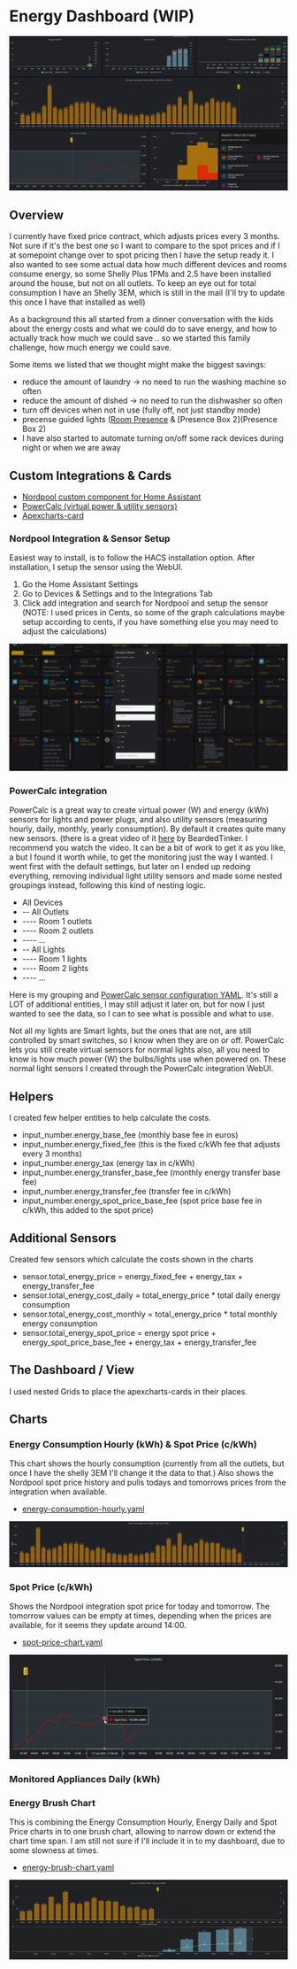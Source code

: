 # Energy Dashboard (WIP)

![energy dashboard](energy-dashboard.png)

## Overview

I currently have fixed price contract, which adjusts prices every 3 months. Not sure if it's the best one so I want to compare to the spot prices and if I at somepoint change over to spot pricing then I have the setup ready it. I also wanted to see some actual data how much different devices and rooms consume energy, so some Shelly Plus 1PMs and 2.5 have been installed around the house, but not on all outlets. To keep an eye out for total consumption I have an Shelly 3EM, which is still in the mail (I'll try to update this once I have that installed as well)

As a background this all started from a dinner conversation with the kids about the energy costs and what we could do to save energy, and how to actually track how much we could save .. so we started this family challenge, how much energy we could save.

Some items we listed that we thought might make the biggest savings:
* reduce the amount of laundry -> no need to run the washing machine so often
* reduce the amount of dished -> no need to run the dishwasher so often
* turn off devices when not in use (fully off, not just standby mode)
* precense guided lights ([Room Presence](https://github.com/EvisHome/Home-Assistant/blob/main/esphome/presence) & [Presence Box 2](Presence Box 2)
* I have also started to automate turning on/off some rack devices during night or when we are away

## Custom Integrations & Cards

* [Nordpool custom component for Home Assistant](https://github.com/custom-components/nordpool)
* [PowerCalc (virtual power & utility sensors)](https://github.com/bramstroker/homeassistant-powercalc)
* [Apexcharts-card](https://github.com/RomRider/apexcharts-card)

### Nordpool Integration & Sensor Setup

Easiest way to install, is to follow the HACS installation option. After installation, I setup the sensor using the WebUI.
1. Go the Home Assistant Settings
2. Go to Devices & Settings and to the Integrations Tab
3. Click add integration and search for Nordpool and setup the sensor (NOTE: I used prices in Cents, so some of the graph calculations maybe setup according to cents, if you have something else you may need to adjust the calculations)

![](nordpool-sensor.png)

### PowerCalc integration

PowerCalc is a great way to create virtual power (W) and energy (kWh) sensors for lights and power plugs, and also utility sensors (measuring hourly, daily, monthly, yearly consumption). By default it creates quite many new sensors. (there is a great video of it [here](https://www.youtube.com/watch?v=tR1x-cxwK-8) by BeardedTinker. I recommend you watch the video. It can be a bit of work to get it as you like, a but I found it worth while, to get the monitoring just the way I wanted. I went first with the default settings, but later on I ended up redoing everything, removing individual light utility sensors and made some nested groupings instead, following this kind of nesting logic.

* All Devices
* -- All Outlets
* ---- Room 1 outlets
* ---- Room 2 outlets
* ---- ...
* -- All Lights
* ---- Room 1 lights
* ---- Room 2 lights
* ---- ...

Here is my grouping and [PowerCalc sensor configuration YAML](powercalc-configuration.yaml). It's still a LOT of additional entities, I may still adjust it later on, but for now I just wanted to see the data, so I can to see what is possible and what to use.

Not all my lights are Smart lights, but the ones that are not, are still controlled by smart switches, so I know when they are on or off. PowerCalc lets you still create virtual sensors for normal lights also, all you need to know is how much power (W) the bulbs/lights use when powered on. These normal light sensors I created through the PowerCalc integration WebUI.


## Helpers

I created few helper entities to help calculate the costs.

* input_number.energy_base_fee (monthly base fee in euros)
* input_number.energy_fixed_fee (this is the fixed c/kWh fee that adjusts every 3 months)
* input_number.energy_tax (energy tax in c/kWh)
* input_number.energy_transfer_base_fee (monthly energy transfer base fee)
* input_number.energy_transfer_fee (transfer fee in c/kWh)
* input_number.energy_spot_price_base_fee (spot price base fee in c/kWh, this added to the spot price)

## Additional Sensors

Created few sensors which calculate the costs shown in the charts

* sensor.total_energy_price = energy_fixed_fee + energy_tax + energy_transfer_fee
* sensor.total_energy_cost_daily = total_energy_price * total daily energy consumption
* sensor.total_energy_cost_monthly = total_energy_price * total monthly energy consumption
* sensor.total_energy_spot_price = energy spot price + energy_spot_price_base_fee + energy_tax + energy_transfer_fee

## The Dashboard / View

I used nested Grids to place the apexcharts-cards in their places.

## Charts

### Energy Consumption Hourly (kWh) & Spot Price (c/kWh)
This chart shows the hourly consumption (currently from all the outlets, but once I have the shelly 3EM I'll change it the data to that.) Also shows the Nordpool spot price history and pulls todays and tomorrows prices from the integration when available.

* [energy-consumption-hourly.yaml](energy-consumption-hourly.yaml)

![](energy-consumption-hourly.png)

### Spot Price (c/kWh)

Shows the Nordpool integration spot price for today and tomorrow. The tomorrow values can be empty at times, depending when the prices are available, for it seems they update around 14:00.

* [spot-price-chart.yaml](spot-price-chart.yaml)

![](spot-price.png)

### Monitored Appliances Daily (kWh)

### Energy Brush Chart

This is combining the Energy Consumption Hourly, Energy Daily and Spot Price charts in to one brush chart, allowing to narrow down or extend the chart time span. I am still not sure if I'll include it in to my dashboard, due to some slowness at times.

* [energy-brush-chart.yaml](energy-brush-chart.yaml)

![](energy-brush-chart.gif)
